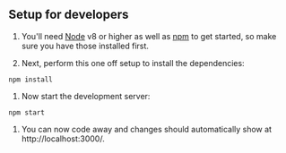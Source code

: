 ## Setup for developers

1. You'll need [Node](https://nodejs.org/) v8 or higher as well as [npm](https://www.npmjs.com/) to get started, so make sure you have those installed first.

1. Next, perform this one off setup to install the dependencies:
```
npm install
```
1. Now start the development server:
```
npm start
```
1. You can now code away and changes should automatically show at http://localhost:3000/.
